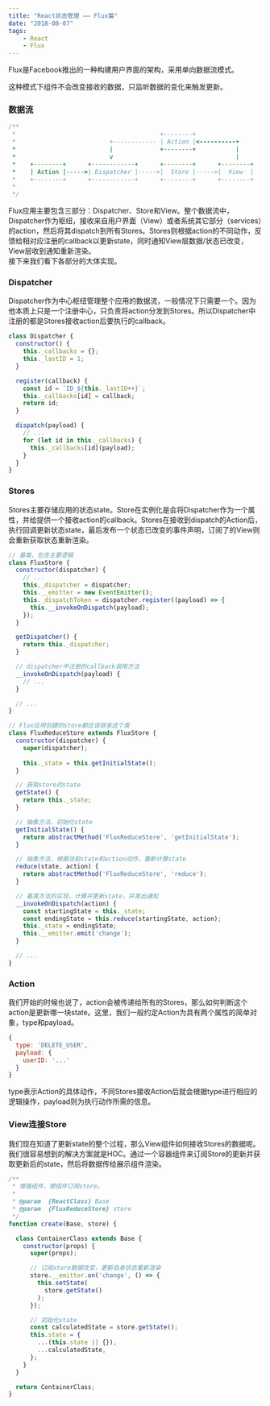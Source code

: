 ```yaml
---
title: "React状态管理 —— Flux篇"
date: "2018-08-07"
tags: 
    - React
    - Flux
---
```


Flux是Facebook推出的一种构建用户界面的架构，采用单向数据流模式。

<!-- excerpt_end -->

这种模式下组件不会改变接收的数据，只监听数据的变化来触发更新。

### 数据流

```javascript
/**
 *                                        +--------+
 *                          +------------ | Action |<----------+
 *                          |             +--------+           |
 *                          v                                  |
 *    +--------+      +------------+      +--------+      +--------+
 *    | Action |----->| Dispatcher |----->|  Store |----->|  View  |
 *    +--------+      +------------+      +--------+      +--------+
 * 
 */
```

Flux应用主要包含三部分：Dispatcher、Store和View。整个数据流中，Dispatcher作为枢纽，接收来自用户界面（View）或者系统其它部分（services）的action，然后将其dispatch到所有Stores。Stores则根据action的不同动作，反馈给相对应注册的callback以更新state，同时通知View层数据/状态已改变，View层收到通知重新渲染。  
接下来我们看下各部分的大体实现。

### Dispatcher

Dispatcher作为中心枢纽管理整个应用的数据流，一般情况下只需要一个。因为他本质上只是一个注册中心，只负责将action分发到Stores。所以Dispatcher中注册的都是Stores接收action后要执行的callback。

```javascript
class Dispatcher {
  constructor() {
    this._callbacks = {};
    this._lastID = 1;
  }

  register(callback) {
    const id = `ID_${this._lastID++}`;
    this._callbacks[id] = callback;
    return id;
  }

  dispatch(payload) {
    // ...
    for (let id in this._callbacks) {
      this._callbacks[id](payload);
    }
  }
}
```

### Stores

Stores主要存储应用的状态state。Store在实例化是会将Dispatcher作为一个属性，并给提供一个接收action的callback。Stores在接收到dispatch的Action后，执行回调更新状态state，最后发布一个状态已改变的事件声明，订阅了的View则会重新获取状态重新渲染。

```javascript
// 基类，包含主要逻辑
class FluxStore {
  constructor(dispatcher) {
    // ...
    this._dispatcher = dispatcher;
    this.__emitter = new EventEmitter();
    this._dispatchToken = dispatcher.register((payload) => {
      this.__invokeOnDispatch(payload);
    });
  }

  getDispatcher() {
    return this._dispatcher;
  }

  // dispatcher中注册的callback调用方法
  __invokeOnDispatch(payload) {
    // ...
  }

  // ...
}

// Flux应用创建的store都应该继承这个类
class FluxReduceStore extends FluxStore {
  constructor(dispatcher) {
    super(dispatcher);
  
    this._state = this.getInitialState();
  }

  // 获取store的state
  getState() {
    return this._state;
  }

  // 抽象方法，初始化state
  getInitialState() {
    return abstractMethod('FluxReduceStore', 'getInitialState');
  }

  // 抽象方法，根据当前state和action动作，重新计算state
  reduce(state, action) {
    return abstractMethod('FluxReduceStore', 'reduce');
  }

  // 基类方法的实现，计算并更新state，并发出通知
  __invokeOnDispatch(action) {
    const startingState = this._state;
    const endingState = this.reduce(startingState, action);
    this._state = endingState;
    this.__emitter.emit('change');
  }

  // ...
}
```

### Action

我们开始的时候也说了，action会被传递给所有的Stores，那么如何判断这个action是更新哪一块state。这里，我们一般约定Action为具有两个属性的简单对象，type和payload。

```javascript
{
  type: 'DELETE_USER',
  payload: {
    userID: '...'
  }
}
```

type表示Action的具体动作，不同Stores接收Action后就会根据type进行相应的逻辑操作，payload则为执行动作所需的信息。

### View连接Store

我们现在知道了更新state的整个过程，那么View组件如何接收Stores的数据呢。我们很容易想到的解决方案就是HOC。通过一个容器组件来订阅Store的更新并获取更新后的state，然后将数据传给展示组件渲染。

```javascript
/**
 * 增强组件，使组件订阅store。
 * 
 * @param  {ReactClass} Base
 * @param  {FluxReduceStore} store
 */
function create(Base, store) {

  class ContainerClass extends Base {
    constructor(props) {
      super(props);

      // 订阅store数据改变，更新自身状态重新渲染
      store.__emitter.on('change', () => {
        this.setState(
          store.getState()
        );
      });

      // 初始化state
      const calculatedState = store.getState();
      this.state = {
        ...(this.state || {}),
        ...calculatedState,
      };
    }
  }

  return ContainerClass;
}
```